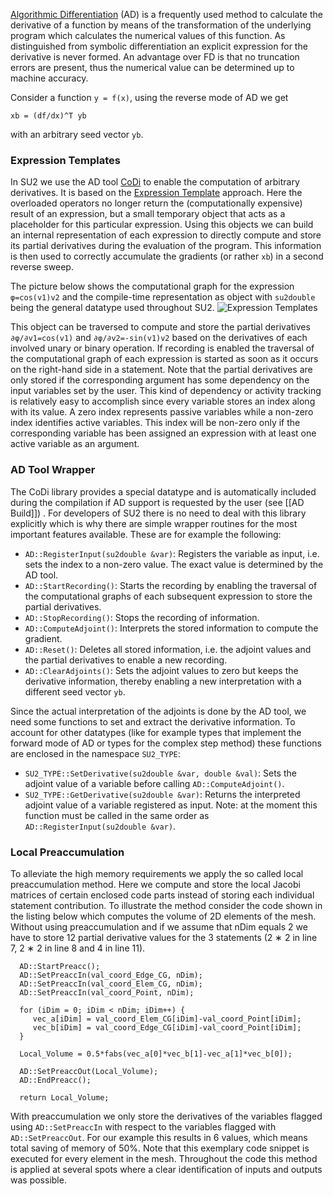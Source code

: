 [Algorithmic Differentiation](https://en.wikipedia.org/wiki/Automatic_differentiation) (AD) is a frequently used method to calculate
the derivative of a function by means of the transformation of the underlying program which calculates the
numerical values of this function. As distinguished from symbolic differentiation an explicit expression for the
derivative is never formed. An advantage over FD is that no truncation errors are present, thus the numerical
value can be determined up to machine accuracy. 

Consider a function `y = f(x)`, using the reverse mode of AD we get

`xb = (df/dx)^T yb`

with an arbitrary seed vector `yb`.  


### Expression Templates

In SU2 we use the AD tool [CoDi](https://github.com/SciCompKL/CoDiPack) to enable the computation of arbitrary derivatives. It is based on the [Expression Template](https://en.wikipedia.org/wiki/Expression_templates) approach. Here the overloaded operators no longer return the (computationally expensive) result of an expression,
but a small temporary object that acts as a placeholder for this particular expression. Using this objects
we can build an internal representation of each expression to directly compute and store its partial derivatives during the evaluation of the program. This information is then used to correctly accumulate the gradients (or rather `xb`) in a second reverse sweep.

The picture below shows the computational graph for the expression `φ=cos(v1)v2` and the compile-time representation as object with `su2double` being the general datatype used throughout SU2. 
![Expression Templates](http://www.scicomp.uni-kl.de/wordpress/wp-content/uploads/2016/05/Screenshot-from-2016-05-20-15-49-59.png)

This object can be traversed to compute and store the partial derivatives `∂φ/∂v1=cos(v1)` and `∂φ/∂v2=-sin(v1)v2` based on the derivatives of each involved unary or binary operation. If recording is enabled the traversal of the computational graph of each
expression is started as soon as it occurs on the right-hand side in a statement. Note that the partial derivatives are only stored if the corresponding argument has some dependency on the input variables set by the user. This kind of dependency or
activity tracking is relatively easy to accomplish since every variable stores an index along with its value. A
zero index represents passive variables while a non-zero index identifies active variables. This index will be
non-zero only if the corresponding variable has been assigned an expression with at least one active variable
as an argument.

### AD Tool Wrapper 

The CoDi library provides a special datatype and is automatically included
during the compilation if AD support is requested by the user (see [[AD Build]]) . For developers of SU2 there is no need to deal
with this library explicitly which is why there are simple wrapper routines for the most important features
available. These are for example the following:

* `AD::RegisterInput(su2double &var)`: Registers the variable as input, i.e. sets the index to a
non-zero value. The exact value is determined by the AD tool.
* `AD::StartRecording()`: Starts the recording by enabling the traversal of the computational graphs
of each subsequent expression to store the partial derivatives.
* `AD::StopRecording()`: Stops the recording of information.
* `AD::ComputeAdjoint()`: Interprets the stored information to compute the gradient.
* `AD::Reset()`: Deletes all stored information, i.e. the adjoint values and the partial derivatives to
enable a new recording.
* `AD::ClearAdjoints()`: Sets the adjoint values to zero but keeps the derivative information, thereby
enabling a new interpretation with a different seed vector `yb`.

Since the actual interpretation of the adjoints is done by the AD tool, we need some functions to set and
extract the derivative information. To account for other datatypes (like for example types that implement
the forward mode of AD or types for the complex step method) these functions are enclosed in the namespace
`SU2_TYPE`:
* `SU2_TYPE::SetDerivative(su2double &var, double &val)`: Sets the adjoint value of a variable
before calling `AD::ComputeAdjoint()`.
* `SU2_TYPE::GetDerivative(su2double &var)`: Returns the interpreted adjoint value of a variable
registered as input. Note: at the moment this function must be called in the same order as `AD::RegisterInput(su2double &var)`.

### Local Preaccumulation

To alleviate the high memory requirements we apply the so called local preaccumulation method. Here we
compute and store the local Jacobi matrices of certain enclosed code parts instead of storing each individual
statement contribution. To illustrate the method consider the code shown in the listing below which computes the
volume of 2D elements of the mesh. Without using preaccumulation and if we assume that nDim equals 2 we
have to store 12 partial derivative values for the 3 statements (2 ∗ 2 in line 7, 2 ∗ 2 in line 8 and 4 in line 11).

```
  AD::StartPreacc();
  AD::SetPreaccIn(val_coord_Edge_CG, nDim);
  AD::SetPreaccIn(val_coord_Elem_CG, nDim);
  AD::SetPreaccIn(val_coord_Point, nDim);

  for (iDim = 0; iDim < nDim; iDim++) {
     vec_a[iDim] = val_coord_Elem_CG[iDim]-val_coord_Point[iDim];
     vec_b[iDim] = val_coord_Edge_CG[iDim]-val_coord_Point[iDim];
  }

  Local_Volume = 0.5*fabs(vec_a[0]*vec_b[1]-vec_a[1]*vec_b[0]);
	
  AD::SetPreaccOut(Local_Volume);
  AD::EndPreacc();

  return Local_Volume;
```

With preaccumulation we only store the derivatives of the variables flagged using `AD::SetPreaccIn` with
respect to the variables flagged with `AD::SetPreaccOut`. For our example this results in 6 values, which
means total saving of memory of 50%. Note that this exemplary code snippet is executed for every element
in the mesh. Throughout the code this method is applied at several spots where a clear identification of
inputs and outputs was possible.